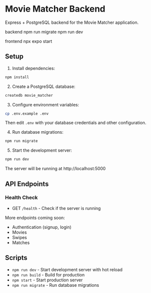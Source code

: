 # Movie Matcher Backend

Express + PostgreSQL backend for the Movie Matcher application.

backend
npm run migrate
npm run dev

frontend
npx expo start

## Setup

1. Install dependencies:
```bash
npm install
```

2. Create a PostgreSQL database:
```bash
createdb movie_matcher
```

3. Configure environment variables:
```bash
cp .env.example .env
```
Then edit `.env` with your database credentials and other configuration.

4. Run database migrations:
```bash
npm run migrate
```

5. Start the development server:
```bash
npm run dev
```

The server will be running at http://localhost:5000

## API Endpoints

### Health Check
- GET `/health` - Check if the server is running

More endpoints coming soon:
- Authentication (signup, login)
- Movies
- Swipes
- Matches

## Scripts

- `npm run dev` - Start development server with hot reload
- `npm run build` - Build for production
- `npm start` - Start production server
- `npm run migrate` - Run database migrations